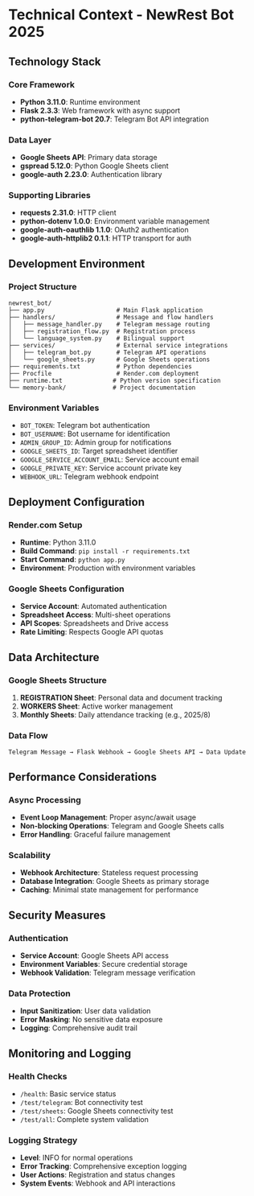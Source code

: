 # Technical Context - NewRest Bot 2025

## Technology Stack

### Core Framework
- **Python 3.11.0**: Runtime environment
- **Flask 2.3.3**: Web framework with async support
- **python-telegram-bot 20.7**: Telegram Bot API integration

### Data Layer
- **Google Sheets API**: Primary data storage
- **gspread 5.12.0**: Python Google Sheets client
- **google-auth 2.23.0**: Authentication library

### Supporting Libraries
- **requests 2.31.0**: HTTP client
- **python-dotenv 1.0.0**: Environment variable management
- **google-auth-oauthlib 1.1.0**: OAuth2 authentication
- **google-auth-httplib2 0.1.1**: HTTP transport for auth

## Development Environment

### Project Structure
```
newrest_bot/
├── app.py                    # Main Flask application
├── handlers/                 # Message and flow handlers
│   ├── message_handler.py    # Telegram message routing
│   ├── registration_flow.py  # Registration process
│   └── language_system.py    # Bilingual support
├── services/                 # External service integrations
│   ├── telegram_bot.py       # Telegram API operations
│   └── google_sheets.py      # Google Sheets operations
├── requirements.txt          # Python dependencies
├── Procfile                  # Render.com deployment
├── runtime.txt              # Python version specification
└── memory-bank/             # Project documentation
```

### Environment Variables
- `BOT_TOKEN`: Telegram bot authentication
- `BOT_USERNAME`: Bot username for identification
- `ADMIN_GROUP_ID`: Admin group for notifications
- `GOOGLE_SHEETS_ID`: Target spreadsheet identifier
- `GOOGLE_SERVICE_ACCOUNT_EMAIL`: Service account email
- `GOOGLE_PRIVATE_KEY`: Service account private key
- `WEBHOOK_URL`: Telegram webhook endpoint

## Deployment Configuration

### Render.com Setup
- **Runtime**: Python 3.11.0
- **Build Command**: `pip install -r requirements.txt`
- **Start Command**: `python app.py`
- **Environment**: Production with environment variables

### Google Sheets Configuration
- **Service Account**: Automated authentication
- **Spreadsheet Access**: Multi-sheet operations
- **API Scopes**: Spreadsheets and Drive access
- **Rate Limiting**: Respects Google API quotas

## Data Architecture

### Google Sheets Structure
1. **REGISTRATION Sheet**: Personal data and document tracking
2. **WORKERS Sheet**: Active worker management
3. **Monthly Sheets**: Daily attendance tracking (e.g., 2025/8)

### Data Flow
```
Telegram Message → Flask Webhook → Google Sheets API → Data Update
```

## Performance Considerations

### Async Processing
- **Event Loop Management**: Proper async/await usage
- **Non-blocking Operations**: Telegram and Google Sheets calls
- **Error Handling**: Graceful failure management

### Scalability
- **Webhook Architecture**: Stateless request processing
- **Database Integration**: Google Sheets as primary storage
- **Caching**: Minimal state management for performance

## Security Measures

### Authentication
- **Service Account**: Google Sheets API access
- **Environment Variables**: Secure credential storage
- **Webhook Validation**: Telegram message verification

### Data Protection
- **Input Sanitization**: User data validation
- **Error Masking**: No sensitive data exposure
- **Logging**: Comprehensive audit trail

## Monitoring and Logging

### Health Checks
- `/health`: Basic service status
- `/test/telegram`: Bot connectivity test
- `/test/sheets`: Google Sheets connectivity test
- `/test/all`: Complete system validation

### Logging Strategy
- **Level**: INFO for normal operations
- **Error Tracking**: Comprehensive exception logging
- **User Actions**: Registration and status changes
- **System Events**: Webhook and API interactions

